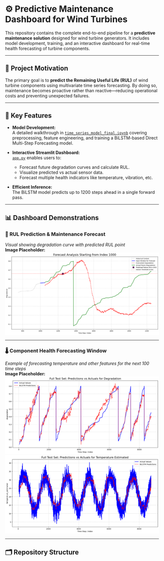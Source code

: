 # ⚙️ Predictive Maintenance Dashboard for Wind Turbines

This repository contains the complete end-to-end pipeline for a **predictive maintenance solution** designed for wind turbine generators. It includes model development, training, and an interactive dashboard for real-time health forecasting of turbine components.

---

## 📌 Project Motivation

The primary goal is to **predict the Remaining Useful Life (RUL)** of wind turbine components using multivariate time series forecasting. By doing so, maintenance becomes proactive rather than reactive—reducing operational costs and preventing unexpected failures.

---

## 🚀 Key Features

- **Model Development:**  
  A detailed walkthrough in [`time_series_model_final.ipynb`](./NoteBook&DATA/time_series_model_final.ipynb) covering preprocessing, feature engineering, and training a BiLSTM-based Direct Multi-Step Forecasting model.

- **Interactive Streamlit Dashboard:**  
  [`app.py`](./Dashboard_App/app.py) enables users to:
  - Forecast future degradation curves and calculate RUL.
  - Visualize predicted vs actual sensor data.
  - Forecast multiple health indicators like temperature, vibration, etc.

- **Efficient Inference:**  
  The BiLSTM model predicts up to 1200 steps ahead in a single forward pass.

---

## 📊 Dashboard Demonstrations

### 🔧 RUL Prediction & Maintenance Forecast

_Visual showing degradation curve with predicted RUL point_  
**Image Placeholder:**  
![RUL Forecast Example](./images/rul_forecast.png)

---

### 🌡️ Component Health Forecasting Window

_Example of forecasting temperature and other features for the next 100 time steps_  
**Image Placeholder:**  
![Forecasting Window Example For Degradataion](./images/degradation_forecast.png)
![Forecasting Window Example For Temperature](./images/temperature_forecast.png)

---

## 🗂️ Repository Structure

